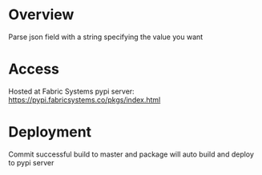 # Overview

Parse json field with a string specifying the value you want

# Access

Hosted at Fabric Systems pypi server: https://pypi.fabricsystems.co/pkgs/index.html

# Deployment

Commit successful build to master and package will auto build and deploy to pypi server
